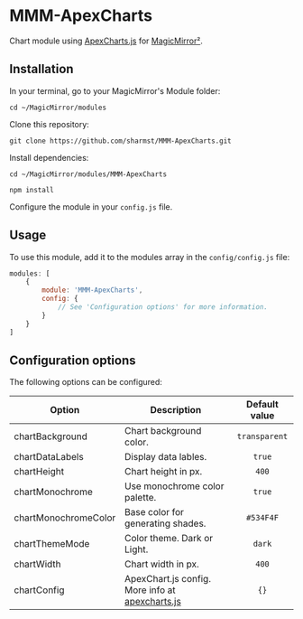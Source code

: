 # MMM-ApexCharts
Chart module using [ApexCharts.js](https://apexcharts.com/) for [MagicMirror²](https://github.com/MichMich/MagicMirror).

##

## Installation

In your terminal, go to your MagicMirror's Module folder:
````
cd ~/MagicMirror/modules
````

Clone this repository:
````
git clone https://github.com/sharmst/MMM-ApexCharts.git
````

Install dependencies:
````
cd ~/MagicMirror/modules/MMM-ApexCharts
````

````
npm install
````

Configure the module in your `config.js` file.

## Usage

To use this module, add it to the modules array in the `config/config.js` file:
````javascript
modules: [
	{
		module: 'MMM-ApexCharts',
		config: {
			// See 'Configuration options' for more information.
		}
	}
]
````

## Configuration options

The following options can be configured:

| Option      | Description             | Default value |
| ------------|-------------------------|:-------------:|
| chartBackground       | Chart background color.      | ```transparent```     |
| chartDataLabels       | Display data lables.      | ```true```     |
| chartHeight      | Chart height in px.     | ```400```     |
| chartMonochrome       | Use monochrome color palette.      | ```true```     |
| chartMonochromeColor       | Base color for generating shades.      | ```#534F4F```     |
| chartThemeMode       | Color theme.  Dark or Light.      | ```dark```     |
| chartWidth       | Chart width in px.      | ```400```     |
| chartConfig | ApexChart.js config. More info at [apexcharts.js](https://apexcharts.com/) | ```{}``` |


